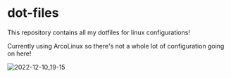 # dot-files

This repository contains all my dotfiles for linux configurations!

Currently using ArcoLinux so there's not a whole lot of configuration going on here!

![2022-12-10_19-15](https://user-images.githubusercontent.com/20653258/206877349-245ef172-e385-4a24-bf2d-2d3fc6808ad3.png)
